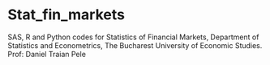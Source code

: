 # Stat_fin_markets
SAS, R and Python codes for Statistics of Financial Markets, Department of Statistics and Econometrics, The Bucharest University of Economic Studies.
Prof: Daniel Traian Pele
